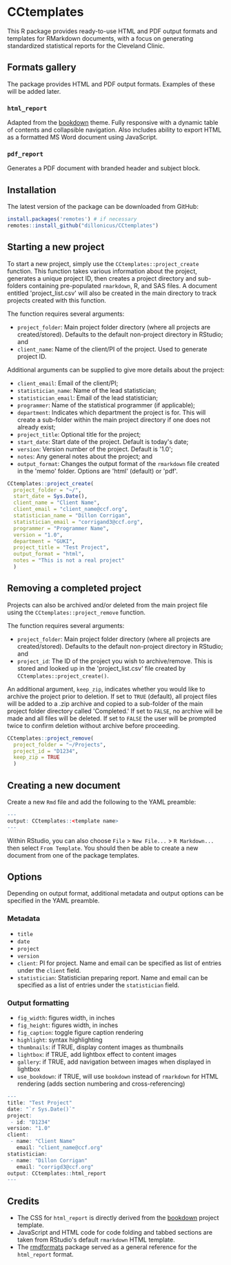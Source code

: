 
# CCtemplates

<!-- badges: start -->
<!-- badges: end -->

This R package provides ready-to-use HTML and PDF output formats and templates for RMarkdown documents, with a focus on generating standardized statistical reports for the Cleveland Clinic. 

## Formats gallery

The package provides HTML and PDF output formats. Examples of these will be added later.

### `html_report`

Adapted from the [bookdown](https://bookdown.org/) theme. Fully responsive with a dynamic table of contents and collapsible navigation. Also includes ability to export HTML as a formatted MS Word document using JavaScript.

### `pdf_report`

Generates a PDF document with branded header and subject block. 

## Installation

The latest version of the package can be downloaded from GitHub:

``` r
install.packages('remotes') # if necessary
remotes::install_github("dillonicus/CCtemplates")
```

## Starting a new project

To start a new project, simply use the `CCtemplates::project_create` function. This function takes various information about the project, generates a unique project ID, then creates a project directory and sub-folders containing pre-populated `rmarkdown`, R, and SAS files. A document entitled 'project_list.csv' will also be created in the main directory to track projects created with this function.

The function requires several arguments:  

- `project_folder`: Main project folder directory (where all projects are created/stored). Defaults to the default non-project directory in RStudio; and  
- `client_name`: Name of the client/PI of the project. Used to generate project ID.  

Additional arguments can be supplied to give more details about the project:  

- `client_email`: Email of the client/PI;  
- `statistician_name`: Name of the lead statistician;  
- `statistician_email`: Email of the lead statistician;  
- `programmer`: Name of the statistical programmer (if applicable);  
- `department`: Indicates which department the project is for. This will create a sub-folder within the main project directory if one does not already exist;  
- `project_title`: Optional title for the project;  
- `start_date`: Start date of the project. Default is today's date;  
- `version`: Version number of the project. Default is '1.0';  
- `notes`: Any general notes about the project; and  
- `output_format`: Changes the output format of the `rmarkdown` file created in the 'memo' folder. Options are 'html' (default) or 'pdf'.

``` r
CCtemplates::project_create(
  project_folder = "~/", 
  start_date = Sys.Date(), 
  client_name = "Client Name", 
  client_email = "client_name@ccf.org",
  statistician_name = "Dillon Corrigan", 
  statistician_email = "corrigand3@ccf.org", 
  programmer = "Programmer Name", 
  version = "1.0", 
  department = "GUKI", 
  project_title = "Test Project", 
  output_format = "html", 
  notes = "This is not a real project"
  )
```
## Removing a completed project

Projects can also be archived and/or deleted from the main project file using the `CCtemplates::project_remove` function.

The function requires several arguments:  

- `project_folder`: Main project folder directory (where all projects are created/stored). Defaults to the default non-project directory in RStudio; and  
- `project_id`: The ID of the project you wish to archive/remove. This is stored and looked up in the 'project_list.csv' file created by `CCtemplates::project_create()`.  

An additional argument, `keep_zip`, indicates whether you would like to archive the project prior to deletion. If set to `TRUE` (default), all project files will be added to a .zip archive and copied to a sub-folder of the main project folder directory called 'Completed.' If set to `FALSE`, no archive will be made and all files will be deleted. If set to `FALSE` the user will be prompted twice to confirm deletion without archive before proceeding.

```r
CCtemplates::project_remove(
  project_folder = "~/Projects",
  project_id = "D1234",
  keep_zip = TRUE
  )
```

## Creating a new document

Create a new `Rmd` file and add the following to the YAML preamble:

``` r
---
output: CCtemplates::<template name>
---
```

Within RStudio, you can also choose `File` > `New File...` > `R Markdown...` then select `From Template`. You should then be able to create a new document from one of the package templates.

## Options

Depending on output format, additional metadata and output options can be specified in the YAML preamble.

### Metadata

- `title`
- `date`
- `project`
- `version`
- `client`: PI for project. Name and email can be specified as list of entries under the `client` field.
- `statistician`: Statistician preparing report. Name and email can be specified as a list of entries under the `statistician` field.


### Output formatting

- `fig_width`: figures width, in inches
- `fig_height`: figures width, in inches
- `fig_caption`: toggle figure caption rendering
- `highlight`: syntax highlighting
- `thumbnails`: if TRUE, display content images as thumbnails
- `lightbox`: if TRUE, add lightbox effect to content images
- `gallery`: if TRUE, add navigation between images when displayed in lightbox
- `use_bookdown`: if TRUE, will use `bookdown` instead of `rmarkdown` for HTML rendering (adds section numbering and cross-referencing)

``` r
---
title: "Test Project"
date: "`r Sys.Date()`"
project: 
 - id: "D1234"
version: "1.0"
client: 
 - name: "Client Name"
   email: "client_name@ccf.org"
statistician: 
 - name: "Dillon Corrigan"
   email: "corrigd3@ccf.org"
output: CCtemplates::html_report
---
```

## Credits

- The CSS for `html_report` is directly derived from the [bookdown](https://bookdown.org) project template.
- JavaScript and HTML code for code folding and tabbed sections are taken from RStudio's default `rmarkdown` HTML template.
- The [rmdformats](https://github.com/juba/rmdformats) package served as a general reference for the `html_report` format.
